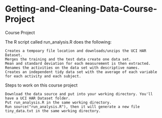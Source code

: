 # Getting-and-Cleaning-Data-Course-Project

Course Project

The R script called run_analysis.R  does the following:

    Creates a tempoary file location and downloads/unzips the UCI HAR Dataset.
    Merges the training and the test data create one data set.
    Mean and standard deviation for each measurement is then extracted.
    Renames the activities on the data set with descriptive names.
    Creates an independent tidy data set with the average of each variable for each activity and each subject.

Steps to work on this course project

    Download the data source and put into your working directory. You'll have a UCI HAR Dataset folder.
    Put run_analysis.R in the same working directory.
    Run source("run_analysis.R"), then it will generate a new file tiny_data.txt in the same working directory.

